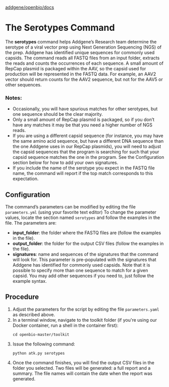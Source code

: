 [addgene/openbio/docs](https://addgene.github.io/openbio)
# The Serotypes Command
The __serotypes__ command helps Addgene’s Research team determine the serotype of a viral vector prep using Next Generation Sequencing (NGS) of the prep. Addgene has identified unique sequences for commonly used capsids. The command reads all FASTQ files from an input folder, extracts the reads and counts the occurrences of each sequence. A small amount of RepCap plasmid is packaged within the AAV, so the capsid used for production will be represented in the FASTQ data. For example, an AAV2 vector should return counts for the AAV2 sequence, but not for the AAV5 or other sequences.

### Notes: 
* Occasionally, you will have spurious matches for other serotypes, but one sequence should be the clear majority. 
* Only a small amount of RepCap plasmid is packaged, so if you don’t have any matches it may be that you need a higher number of NGS reads. 
* If you are using a different capsid sequence (for instance, you may have the same amino acid sequence, but have a different DNA sequence than the one Addgene uses in our RepCap plasmids), you will need to adjust the capsid sequences that the program is searching for such that your capsid sequence matches the one in the program. See the Configuration section below for how to add your own signatures.
* If you include the name of the serotype you expect in the FASTQ file name, the command will report if the top match corresponds to this expectation.

## Configuration
The command’s parameters can be modified by editing the file `parameters.yml` (using your favorite text editor) To change the parameter values, locate the section named `serotypes` and follow the examples in the file. The parameters are:
* __input_folder__: the folder where the FASTQ files are (follow the examples in the file).
* __output_folder__: the folder for the output CSV files (follow the examples in the file).
* __signatures__: name and sequences of the signatures that the command will look for. This parameter is pre-populated with the signatures that Addgene has identified for commonly used capsids.  Note that it is possible to specify more than one sequence to match for a given capsid. You may add other sequences if you need to, just follow the example syntax. 

## Procedure
1. Adjust the parameters for the script by editing the file `parameters.yaml` as described above.
1. In a terminal window, navigate to the toolkit folder (if you're using our Docker container, run a shell in the
   container first):
    ```
    cd openbio-master/toolkit
    ```
1. Issue the following command:
    ```
    python atk.py serotypes
    ```
1. Once the command finishes, you will find the output CSV files in the folder you selected. Two files will be generated: a full report and a summary. The file names will contain the date when the report was generated.

